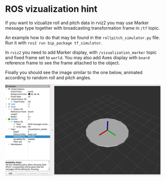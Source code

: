 # ROS vizualization hint

If you want to vizualize roll and pitch data in rviz2 you may use Marker message type together with broadcasting transformation frame in `/tf` topic. 

An example how to do that may be found in the `rollpitch_simulator.py` file.
Run it with `ros2 run bip_package tf_simulator`.

In `rviz2` you need to add Marker display, with `/visualization_marker` topic and fixed frame set to `world`. You may also add Axes display with `board` reference frame to see the frame attached to the object.

Finally you should see the image similar to the one below, animated according to random roll and pitch angles. 

![Screenshot of rviz2](./marker.png)